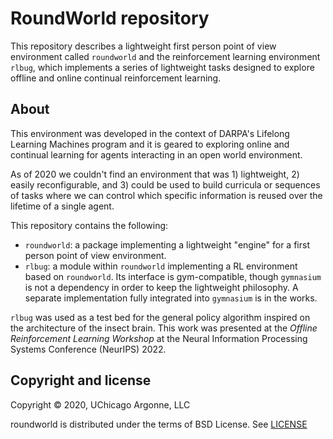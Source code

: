 # RoundWorld repository

This repository describes a lightweight first person point of view environment
called `roundworld` and the reinforcement learning environment `rlbug`, which
implements a series of lightweight tasks designed to explore
offline and online continual reinforcement learning.

## About

This environment was developed in the context of DARPA's Lifelong Learning
Machines program and it is geared to exploring online and continual learning for
agents interacting in an open world environment.

As of 2020 we couldn't find an environment that was 1) lightweight,
2) easily reconfigurable, and 3) could be used to build curricula
or sequences of tasks where we can control which specific information
is reused over the lifetime of a single agent.

This repository contains the following:

  - `roundworld`: a package implementing a lightweight "engine" for a first 
    person point of view environment.
  - `rlbug`: a module within `roundworld` implementing a RL environment
    based on `roundworld`. Its interface is 
    gym-compatible, though `gymnasium` is not a dependency in order to
    keep the lightweight philosophy. A separate implementation fully
    integrated into `gymnasium` is in the works.

`rlbug` was used as a test bed for the general policy algorithm inspired
on the architecture of the insect brain. This work was presented at the
*Offline Reinforcement Learning Workshop* at the
Neural Information Processing Systems Conference (NeurIPS) 2022.

## Copyright and license

Copyright © 2020, UChicago Argonne, LLC

roundworld is distributed under the terms of BSD License. See [LICENSE](https://github.com/anglyan/roundworld/blob/main/LICENSE)


